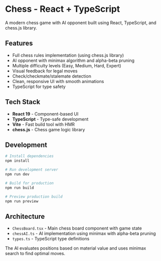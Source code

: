 # Chess - React + TypeScript

A modern chess game with AI opponent built using React, TypeScript, and chess.js library.

## Features

- Full chess rules implementation (using chess.js library)
- AI opponent with minimax algorithm and alpha-beta pruning
- Multiple difficulty levels (Easy, Medium, Hard, Expert)
- Visual feedback for legal moves
- Check/checkmate/stalemate detection
- Clean, responsive UI with smooth animations
- TypeScript for type safety

## Tech Stack

- **React 19** - Component-based UI
- **TypeScript** - Type-safe development
- **Vite** - Fast build tool with HMR
- **chess.js** - Chess game logic library

## Development

```bash
# Install dependencies
npm install

# Run development server
npm run dev

# Build for production
npm run build

# Preview production build
npm run preview
```

## Architecture

- `ChessBoard.tsx` - Main chess board component with game state
- `chessAI.ts` - AI implementation using minimax with alpha-beta pruning
- `types.ts` - TypeScript type definitions

The AI evaluates positions based on material value and uses minimax search to find optimal moves.
